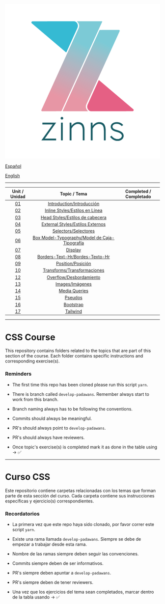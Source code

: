 ![zinns.io](zinns.png)

[Español](#curso-css)

[English](#css-course)

---

<!-- prettier-ignore -->
|             Unit / Unidad              |                                   Topic / Tema                                    | Completed / Completado |
| :------------------------------------: | :-------------------------------------------------------------------------------: | :--------------------: |
|        [01](./src/01/intro.md)         |                  [Introduction/Introducción](./src/01/intro.md)                   |                        |
|    [02](./src/02/inline-styles.md)     |            [Inline Styles/Estilos en Línea](./src/02/inline-styles.md)            |                        |
|     [03](./src/03/head-styles.md)      |            [Head Styles/Estilos de cabecera](./src/03/head-styles.md)             |                        |
|   [04](./src/04/external-styles.md)    |          [External Styles/Estilos Externos](./sr4/03/external-styles.md)          |                        |
|      [05](./src/05/selectors.md)       |                   [Selectors/Selectores](./src/05/selectors.md)                   |                        |
| [06](./src/06/box-model-typography.md) | [Box Model-Typography/Model de Caja-Tipografía](./src/06/box-model-typography.md) |                        |
|       [07](./src/07/display.md)        |                         [Display](./src/07/display.md.md)                         |                        |
|   [08](./src/08/borders-text-hr.md)    |         [Borders-Text-Hr/Bordes-Texto-Hr](./src/08/borders-text-hr.md.md)         |                        |
|       [09](./src/09/position.md)       |                   [Position/Posición](./src/09/position.md.md)                    |                        |
|      [10](./src/10/transforms.md)      |             [Transforms/Transformaciones](./src/10/transforms.md.md)              |                        |
|       [12](./src/12/overflow.md)        |                [Overflow/Desbordamiento](./src/12/overflow.md.md)                   |                        |
|        [13](./src/13/images.md)        |                     [Images/Imágenes](./src/13/images.md.md)                      |                        |
|    [14](./src/14/media-queries.md)     |                   [Media Queries](./src/14/media-queries.md.md)                   |                        |
|       [15](./src/15/pseudos.md)        |                         [Pseudos](./src/15/pseudos.md.md)                         |                        |
|      [16](./src/16/bootstrap.md)       |                       [Bootstrap](./src/16/bootstrap.md.md)                       |                        |
|       [17](./src/17/tailwind.md)       |                        [Tailwind](./src/17/tailwind.md.md)                        |                        |

---

# CSS Course

This repository contains folders related to the topics that are part of this section of the course. Each folder contains specific instructions and corresponding exercise(s).

### Reminders

- The first time this repo has been cloned please run this script `yarn`.

- There is branch called `develop-padawans`. Remember always start to work from this branch.

- Branch naming always has to be following the conventions.

- Commits should always be meaningful.

- PR's should always point to `develop-padawans`.

- PR's should always have reviewers.

- Once topic's exercise(s) is completed mark it as done in the table using -> ✅

---

# Curso CSS

Este repositorio contiene carpetas relacionadas con los temas que forman parte de esta sección del curso. Cada carpeta contiene sus instrucciones específicas y ejercicio(s) correspondientes.

### Recordatorios

- La primera vez que este repo haya sido clonado, por favor correr este script `yarn`.

- Existe una rama llamada `develop-padawans`. Siempre se debe de empezar a trabajar desde esta rama.

- Nombre de las ramas siempre deben seguir las convenciones.

- Commits siempre deben de ser informativos.

- PR's siempre deben apuntar a `develop-padawans`.

- PR's siempre deben de tener reviewers.

- Una vez que los ejercicios del tema sean completados, marcar dentro de la tabla usando -> ✅

